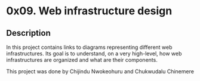 # 0x09. Web infrastructure design

## Description

In this project contains links to diagrams representing different web infrastructures.
Its goal is to understand, on a very high-level, how web infrastructures are organized and what are their components.

This project was done by Chijindu Nwokeohuru and Chukwudalu Chinemere

